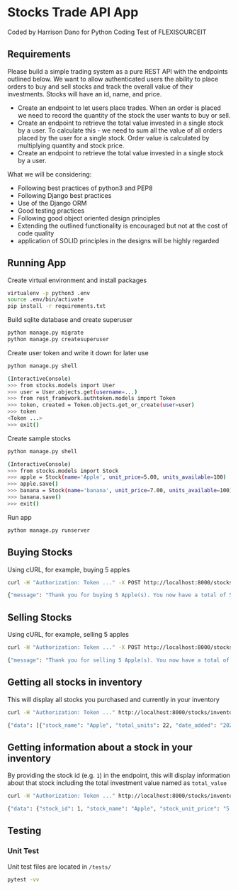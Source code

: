 # Stocks Trade API App

Coded by Harrison Dano for Python Coding Test of FLEXISOURCEIT

## Requirements

Please build a simple trading system as a pure REST API with the endpoints outlined below. We want to allow authenticated users the ability to place orders to buy and sell stocks and track the overall value of their investments. Stocks will have an id, name, and price. 

- Create an endpoint to let users place trades. When an order is placed we need to record the quantity of the stock the user wants to buy or sell. 
- Create an endpoint to retrieve the total value invested in a single stock by a user. To calculate this - we need to sum all the value of all orders placed by the user for a single stock. Order value is calculated by multiplying quantity and stock price. 
- Create an endpoint to retrieve the total value invested in a single stock by a user. 

What we will be considering: 

- Following best practices of python3 and PEP8 
- Following Django best practices 
- Use of the Django ORM 
- Good testing practices 
- Following good object oriented design principles 
- Extending the outlined functionality is encouraged but not at the cost of code quality 
- application of SOLID principles in the designs will be highly regarded 

## Running App

Create virtual environment and install packages


```bash
virtualenv -p python3 .env
source .env/bin/activate
pip install -r requirements.txt
```

Build sqlite database and create superuser


```bash
python manage.py migrate
python manage.py createsuperuser
```

Create user token and write it down for later use

```bash
python manage.py shell

(InteractiveConsole)
>>> from stocks.models import User
>>> user = User.objects.get(username=...)
>>> from rest_framework.authtoken.models import Token
>>> token, created = Token.objects.get_or_create(user=user)
>>> token
<Token ...>
>>> exit()
```

Create sample stocks


```bash
python manage.py shell

(InteractiveConsole)
>>> from stocks.models import Stock
>>> apple = Stock(name='Apple', unit_price=5.00, units_available=100)
>>> apple.save()
>>> banana = Stock(name='banana', unit_price=7.00, units_available=100)
>>> banana.save()
>>> exit()
```

Run app

```bash
python manage.py runserver
```

## Buying Stocks

Using cURL, for example, buying 5 apples

```bash
curl -H "Authorization: Token ..." -X POST http://localhost:8000/stocks/trade/ -d '{"transaction_type": "buy", "stock_id": 1, "quantity": 5}' -H "Content-Type: application/json"

{"message": "Thank you for buying 5 Apple(s). You now have a total of 5 Apple(s) in your inventory."}
```

## Selling Stocks

Using cURL, for example, selling 5 apples

```bash
curl -H "Authorization: Token ..." -X POST http://localhost:8000/stocks/trade/ -d '{"transaction_type": "sell", "stock_id": 1, "quantity": 5}' -H "Content-Type: application/json"

{"message": "Thank you for selling 5 Apple(s). You now have a total of 0 Apple(s) in your inventory."}
```

## Getting all stocks in inventory

This will display all stocks you purchased and currently in your inventory


```bash
curl -H "Authorization: Token ..." http://localhost:8000/stocks/inventory/ -H "Content-Type: application/json" 

{"data": [{"stock_name": "Apple", "total_units": 22, "date_added": "2020-09-03T17:18:17.174Z", "last_updated": "2020-09-04T18:26:59.613Z"}, {"stock_name": "Banana", "total_units": 45, "date_added": "2020-09-03T17:19:38.548Z", "last_updated": "2020-09-04T16:19:54.759Z"}]}
```	

## Getting information about a stock in your inventory

By providing the stock id (e.g. `1`) in the endpoint, this will display information about that stock including the total investment value named as `total_value`


```bash
curl -H "Authorization: Token ..." http://localhost:8000/stocks/inventory/1/ -H "Content-Type: application/json"

{"data": {"stock_id": 1, "stock_name": "Apple", "stock_unit_price": "5.00", "total_units": 22, "total_value": "110.00", "date_added": "2020-09-03T17:18:17.174Z", "last_updated": "2020-09-04T18:26:59.613Z"}}
```	

## Testing

### Unit Test

Unit test files are located in `/tests/`

```bash
pytest -vv
```
